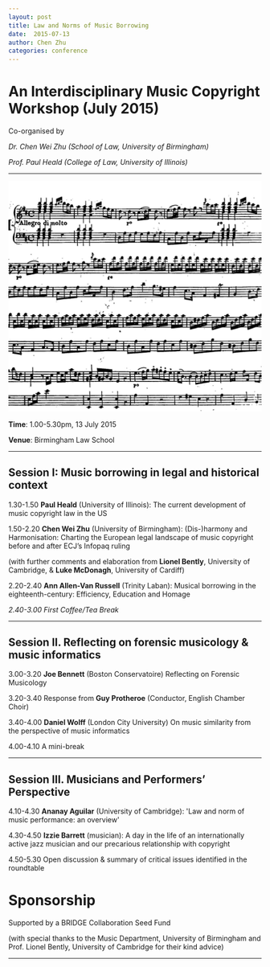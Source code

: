 ```yaml
---
layout: post
title: Law and Norms of Music Borrowing 
date:  2015-07-13
author: Chen Zhu
categories: conference
---
```




# An Interdisciplinary Music Copyright Workshop  (July 2015)


Co-organised by 

*Dr. Chen Wei Zhu (School of Law, University of Birmingham)*

*Prof. Paul Heald (College of Law, University of Illinois)* 

---

![JC Bach Op. 5 Sonata](https://raw.githubusercontent.com/icaruszhu/learning/master/image/blog-image/JC%20Bach%20op.%205%20sonata.jpg)

**Time**: 1.00-5.30pm, 13 July 2015

**Venue**: Birmingham Law School

---

## Session I: Music borrowing in legal and historical context

1.30-1.50 	**Paul Heald** (University of Illinois): The current development of music copyright law in the US

1.50-2.20 	**Chen Wei Zhu** (University of Birmingham):  (Dis-)harmony and Harmonisation: Charting the European legal landscape of music copyright before and after ECJ’s Infopaq ruling 

(with further comments and elaboration from **Lionel Bently**, University of Cambridge, & **Luke McDonagh**, University of Cardiff)

2.20-2.40 	**Ann Allen-Van Russell** (Trinity Laban): Musical borrowing in the eighteenth-century: Efficiency, Education and Homage

*2.40-3.00 	First Coffee/Tea Break*

-------

## Session II. Reflecting on forensic musicology & music informatics

3.00-3.20 	**Joe Bennett** (Boston Conservatoire) Reflecting on Forensic Musicology

3.20-3.40 	Response from **Guy Protheroe** (Conductor, English Chamber Choir)

3.40-4.00 	**Daniel Wolff** (London City University) On music similarity from the perspective of music informatics 

4.00-4.10 	A mini-break

------

## Session III. Musicians and Performers’ Perspective

4.10-4.30 	**Ananay Aguilar** (University of Cambridge): 'Law and norm of music performance: an overview'

4.30-4.50 	**Izzie Barrett** (musician): A day in the life of an internationally active jazz musician and our precarious relationship with copyright

4.50-5.30 	Open discussion & summary of critical issues identified in the roundtable

# Sponsorship 

Supported by a BRIDGE Collaboration Seed Fund

(with special thanks to the Music Department, University of Birmingham and Prof. Lionel Bently, University of Cambridge for their kind advice) 

___

